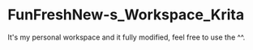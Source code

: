 # FunFreshNew-s_Workspace_Krita
It's my personal workspace and it fully modified, feel free to use the ^^.
